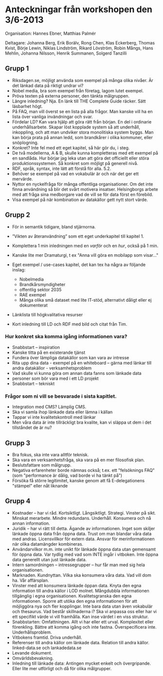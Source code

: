# Anteckningar från workshopen den 3/6-2013

Organisation: Hannes Ebner, Matthias Palmér

Deltagare: Johanna Berg, Erik Borälv, Rong Chen, Klas Eckerberg, Thomas Kvist, Börje Lewin, Niklas Lindström, Rikard Lövström, Robin Mångs, Hans Mehlin, Johanna Nilsson, Henrik Summanen, Solgerd Tanzilli

## Grupp 1

* Riksdagen.se, möjligt använda som exempel på många olika nivåer. Är det länkad data på riktigt undrar vi? 
* Nobel media, bra som exempel från företag, lagom lutet exempel. 
* Pröva texten på externa personer, den tänkta målgruppen. 
* Längre inledning? Nja. En länk till THE Complete Guide räcker. Sätt läsbarhet högt.
* På FAQ, man vill överst se en lista på alla frågor. Man kanske vill ha en lista över vanliga invändningar och svar. 
* Fördelar LD? Kan vara hjälp att göra rätt från början. En del i ordinarie underhållsarbete. Skapar löst kopplade system så att underhåll, inkoppling, och att man undviker stora monolitiska system byggs. Man kan börja prata på annan ledd, som brandkårer i olika kommuner, eller snöplogning. 
* Konkret? Inte fel med ett eget kapitel, så här gör du, i steg. 
* De två modellerna, A & B, skulle kunna kompletteras med ett exempel på en sandlåda. Hur börjar jag leka utan att göra det officiellt eller störa produktionssystemen. Så konkret som möjligt på generell nivå. 
* RDF, språk, syntax, inte lätt att förstå för alla. 5.2.
* Behöver se exempel på vad en vokabulär är och när det ger ett mervärde. 
* Nyttor en nyckelfråga för många offentliga organisationer. Om det inte finna användning så blir det svårt motivera insatser. Helsingborgs arbete med att fråga sina medborgare vad de vill se för data först en förebild. 
* Visa exempel på när kombination av datakällor gett nytt stort värde.

## Grupp 2

* För in semantik tidigare, bland stjärnorna.
* ”Vikten av återanvändning” som ett eget underkapitel till kapitel 1.
* Komplettera 1 min inledningen med en *varför* och en *hur*, också på 1 min.
* Kanske lite mer Dramaturgi, t ex  "Anna vill göra en mobilapp som visar..."
* Eget exempel / use-cases kapitel, det kan tex ha några av följande inslag:
    * Nobelmedia 
    * Brandkårsmyndigheter
    * offentlig sektor 2035
    * RAE exempel
    * Många olika små dataset med lite IT-stöd, alternativt dåligt eller ej dokumenterat

* Länklista till högkvalitativa resurser
* Kort inledning till LD och RDF med bild och citat från Tim.

### Hur konkret ska komma igång informationen vara? 
* Snabbstart – inspiration
* Kanske titta på en existerande tjänst
* Fundera över lämpliga datakällor som kan vara av intresse
* Rita upp dina data - exempel på en whiteboard – gärna med länkar till andra datakällor - verksamhetsproblem
* Vad skulle vi kunna göra om annan data fanns som länkade data
* personer som bör vara med i ett LD projekt
* Snabbstart – tekniskt

### Frågor som ni vill se besvarade i sista kapitlet.
* Integration med CMS? Lämplig CMS.
* Ska vi samla ihop länkade data eller lämna i källan
* Tappar vi inte kvalitetskontroll med länkar
* Men våra data är inte tillräckligt bra kvalite, kan vi släppa ut dem i det tillståndet de är nu?


## Grupp 3

* Bra fokus, ska inte vara alltför teknisk.
* Ska vara en verksamhetsfråga, ska vara på en mer filosofisk plan.
* Beslutsfattare som målgrupp.
* Negativa erfarenheter borde nämnas också; t.ex. ett "felsöknings FAQ" (som "performance är dålig, vad borde vi ha tänkt på")
* Försöka få större legitimitet, kanske genom att få E-delegationens "stämpel" eller nåt liknande

## Grupp 4

* Kostnader – har vi råd. Kortsiktligt. Långsiktligt. Strategi. Vinster på sikt. Minskat merarbete. Mindre redundans. Underhåll. Konsumera och nå annan information.
* Juridik – har vi rätt till detta. Ägande av informationen. Inget som skiljer länkade öppna data från öppna data. Trust om man blandar våra data med andras. Licensvillkor för extern data. Ansvar för merinformationen när olika datamängder kombineras.
* Användarvilkor m.m. inte unikt för länkade öppna data utan gemensamt för öppna data. Var tydlig med vad som INTE ingår i vitboken. Inte öppna data generellt utan just länkade data.
* Intern samordningen – intressegrupper – hur får man med sig hela organisationen.
* Marknaden. Kundnyttan. Vilka ska konsumera våra data. Vad vill dom ha. Vår affärsplan.
* Vinster med att konsumera länkade öppan data. Knyta den egna information till andra källor i LOD molnet. Mångdubbla informationen tillgänglig i egna organisationen. Kvalitetsgranska den egna informationen. Sporre att utöka den egna informationen för att möjliggöra nya och fler kopplingar. Inte bara data utan även vokabulär och thesaurus. Vad består skillnaderna i? Ska vi anpassa oss eller har vi ett specifikt värde vi vill framhålla. Kan inse värdet i en viss struktur.
* Snabbstarten: Omfattningen. Allt vi har eller ett urval. Komplexitet eller förenkling. Bättre att komma igång och inte fastna. Överspecificera inte. Underhållsproblem.
* Vitbokens framtid. Driva underhåll.
* Referenser till andra källor om länkade data. Relation till andra källor. linked-data.se och lankadedata.se
* Levande dokument.
* Omvärldsbevakning.
* Inledning till länkade data: Antingen mycket enkelt och övergripande. Eller lite mer utförligt och då för olika målgrupper.
